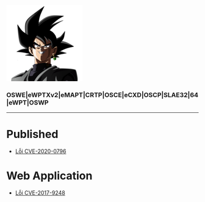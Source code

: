 
![](/pics/back-goku.png)
### OSWE|eWPTXv2|eMAPT|CRTP|OSCE|eCXD|OSCP|SLAE32|64|eWPT|OSWP 


--- 
# Published
+ [Lỗi CVE-2020-0796](https://blogth3pr0.github.io/post/CVE-2020-0796)
# Web Application
+ [Lỗi CVE-2017-9248](https://blogth3pr0.github.io/post/CVE-2017-9248/)
   

